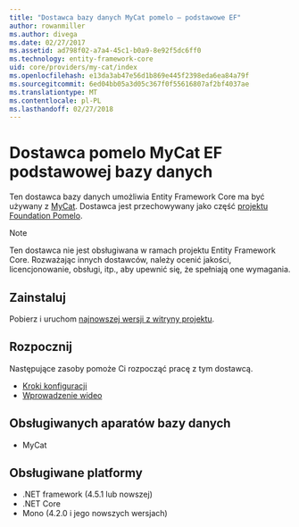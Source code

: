 ```yaml
---
title: "Dostawca bazy danych MyCat pomelo — podstawowe EF"
author: rowanmiller
ms.author: divega
ms.date: 02/27/2017
ms.assetid: ad798f02-a7a4-45c1-b0a9-8e92f5dc6ff0
ms.technology: entity-framework-core
uid: core/providers/my-cat/index
ms.openlocfilehash: e13da3ab47e56d1b869e445f2398eda6ea84a79f
ms.sourcegitcommit: 6ed04bb05a3d05c367f0f55616807af2bf4037ae
ms.translationtype: MT
ms.contentlocale: pl-PL
ms.lasthandoff: 02/27/2018
---
```

# <a name="pomelo-mycat-ef-core-database-provider"></a>Dostawca pomelo MyCat EF podstawowej bazy danych

Ten dostawca bazy danych umożliwia Entity Framework Core ma być używany z [MyCat](https://github.com/MyCATApache/Mycat-Server). Dostawca jest przechowywany jako część [projektu Foundation Pomelo](https://github.com/PomeloFoundation/Entity-Framework-Core-MyCat-Proxy).

> [!NOTE]  
> Ten dostawca nie jest obsługiwana w ramach projektu Entity Framework Core. Rozważając innych dostawców, należy ocenić jakości, licencjonowanie, obsługi, itp., aby upewnić się, że spełniają one wymagania.

## <a name="install"></a>Zainstaluj

Pobierz i uruchom [najnowszej wersji z witryny projektu](https://github.com/PomeloFoundation/Entity-Framework-Core-MyCat-Proxy/releases).

## <a name="get-started"></a>Rozpocznij

Następujące zasoby pomoże Ci rozpocząć pracę z tym dostawcą.
 * [Kroki konfiguracji](https://github.com/aspnet/EntityFramework.Docs/issues/252)
 * [Wprowadzenie wideo](https://www.youtube.com/watch?v=q0CXfFNtMZo)

## <a name="supported-database-engines"></a>Obsługiwanych aparatów bazy danych

* MyCat

## <a name="supported-platforms"></a>Obsługiwane platformy

* .NET framework (4.5.1 lub nowszej)
* .NET Core
* Mono (4.2.0 i jego nowszych wersjach)
